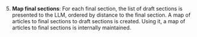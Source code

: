 5. **Map final sections**: For each final section, the list of draft sections is presented to the LLM, ordered by distance to the final section. A map of articles to final sections to draft sections is created. Using it, a map of articles to final sections is internally maintained.